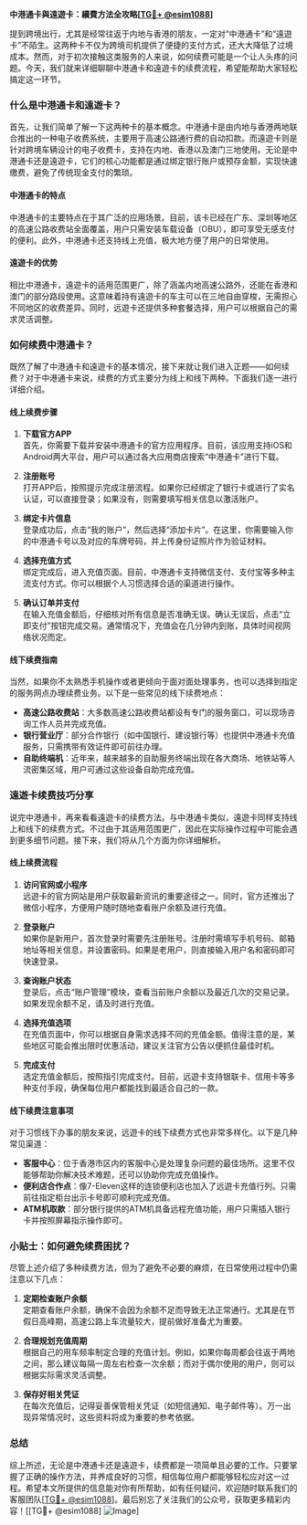 **中港通卡與遠遊卡：續費方法全攻略[[TG💪+ @esim1088](https://t.me/s/esim1088)]**

提到跨境出行，尤其是经常往返于内地与香港的朋友，一定对“中港通卡”和“遠遊卡”不陌生。这两种卡不仅为跨境司机提供了便捷的支付方式，还大大降低了过境成本。然而，对于初次接触这类服务的人来说，如何续费可能是一个让人头疼的问题。今天，我们就来详细聊聊中港通卡和遠遊卡的续费流程，希望能帮助大家轻松搞定这一环节。

### 什么是中港通卡和遠遊卡？

首先，让我们简单了解一下这两种卡的基本概念。中港通卡是由内地与香港两地联合推出的一种电子收费系统，主要用于高速公路通行费的自动扣款。而遠遊卡则是针对跨境车辆设计的电子收费卡，支持在内地、香港以及澳门三地使用。无论是中港通卡还是遠遊卡，它们的核心功能都是通过绑定银行账户或预存金额，实现快速缴费，避免了传统现金支付的繁琐。

#### 中港通卡的特点

中港通卡的主要特点在于其广泛的应用场景。目前，该卡已经在广东、深圳等地区的高速公路收费站全面覆盖，用户只需安装车载设备（OBU），即可享受无感支付的便利。此外，中港通卡还支持线上充值，极大地方便了用户的日常使用。

#### 遠遊卡的优势

相比中港通卡，遠遊卡的适用范围更广，除了涵盖内地高速公路外，还能在香港和澳门的部分路段使用。这意味着持有遠遊卡的车主可以在三地自由穿梭，无需担心不同地区的收费差异。同时，远遊卡还提供多种套餐选择，用户可以根据自己的需求灵活调整。

### 如何续费中港通卡？

既然了解了中港通卡和遠遊卡的基本情况，接下来就让我们进入正题——如何续费？对于中港通卡来说，续费的方式主要分为线上和线下两种。下面我们逐一进行详细介绍。

#### 线上续费步骤

1. **下载官方APP**  
   首先，你需要下载并安装中港通卡的官方应用程序。目前，该应用支持iOS和Android两大平台，用户可以通过各大应用商店搜索“中港通卡”进行下载。

2. **注册账号**  
   打开APP后，按照提示完成注册流程。如果你已经绑定了银行卡或进行了实名认证，可以直接登录；如果没有，则需要填写相关信息以激活账户。

3. **绑定卡片信息**  
   登录成功后，点击“我的账户”，然后选择“添加卡片”。在这里，你需要输入你的中港通卡号以及对应的车牌号码，并上传身份证照片作为验证材料。

4. **选择充值方式**  
   绑定完成后，进入充值页面。目前，中港通卡支持微信支付、支付宝等多种主流支付方式。你可以根据个人习惯选择合适的渠道进行操作。

5. **确认订单并支付**  
   在输入充值金额后，仔细核对所有信息是否准确无误。确认无误后，点击“立即支付”按钮完成交易。通常情况下，充值会在几分钟内到账，具体时间视网络状况而定。

#### 线下续费指南

当然，如果你不太熟悉手机操作或者更倾向于面对面处理事务，也可以选择到指定的服务网点办理续费业务。以下是一些常见的线下续费地点：

- **高速公路收费站**：大多数高速公路收费站都设有专门的服务窗口，可以现场咨询工作人员并完成充值。
- **银行营业厅**：部分合作银行（如中国银行、建设银行等）也提供中港通卡充值服务，只需携带有效证件即可前往办理。
- **自助终端机**：近年来，越来越多的自助服务终端出现在各大商场、地铁站等人流密集区域，用户可通过这些设备自助完成充值。

### 遠遊卡续费技巧分享

说完中港通卡，再来看看遠遊卡的续费方法。与中港通卡类似，遠遊卡同样支持线上和线下的续费方式。不过由于其适用范围更广，因此在实际操作过程中可能会遇到更多细节问题。接下来，我们将从几个方面为你详细解析。

#### 线上续费流程

1. **访问官网或小程序**  
   远遊卡的官方网站是用户获取最新资讯的重要途径之一。同时，官方还推出了微信小程序，方便用户随时随地查看账户余额及进行充值。

2. **登录账户**  
   如果你是新用户，首次登录时需要先注册账号。注册时需填写手机号码、邮箱地址等相关信息，并设置密码。如果是老用户，则直接输入用户名和密码即可快速登录。

3. **查询账户状态**  
   登录后，点击“账户管理”模块，查看当前账户余额以及最近几次的交易记录。如果发现余额不足，请及时进行充值。

4. **选择充值选项**  
   在充值页面中，你可以根据自身需求选择不同的充值金额。值得注意的是，某些地区可能会推出限时优惠活动，建议关注官方公告以便抓住最佳时机。

5. **完成支付**  
   选定充值金额后，按照指引完成支付。目前，远遊卡支持银联卡、信用卡等多种支付手段，确保每位用户都能找到最适合自己的一款。

#### 线下续费注意事项

对于习惯线下办事的朋友来说，远遊卡的线下续费方式也非常多样化。以下是几种常见渠道：

- **客服中心**：位于香港市区内的客服中心是处理复杂问题的最佳场所。这里不仅能够帮助你解决技术难题，还可以协助你完成充值操作。
- **便利店合作点**：像7-Eleven这样的连锁便利店也加入了远遊卡充值行列。只需前往指定柜台出示卡号即可顺利完成充值。
- **ATM机取款**：部分银行提供的ATM机具备远程充值功能，用户只需插入银行卡并按照屏幕指示操作即可。

### 小贴士：如何避免续费困扰？

尽管上述介绍了多种续费方法，但为了避免不必要的麻烦，在日常使用过程中仍需注意以下几点：

1. **定期检查账户余额**  
   定期查看账户余额，确保不会因为余额不足而导致无法正常通行。尤其是在节假日高峰期，高速公路上车流量较大，提前做好准备尤为重要。

2. **合理规划充值周期**  
   根据自己的用车频率制定合理的充值计划。例如，如果你每周都会往返于两地之间，那么建议每隔一周左右检查一次余额；而对于偶尔使用的用户，则可以根据实际需求灵活调整。

3. **保存好相关凭证**  
   在每次充值后，记得妥善保管相关凭证（如短信通知、电子邮件等）。万一出现异常情况时，这些资料将成为重要的参考依据。

### 总结

综上所述，无论是中港通卡还是遠遊卡，续费都是一项简单且必要的工作。只要掌握了正确的操作方法，并养成良好的习惯，相信每位用户都能够轻松应对这一过程。希望本文所提供的信息能对你有所帮助，如有任何疑问，欢迎随时联系我们的客服团队[[TG💪+ @esim1088](https://t.me/s/esim1088)]。最后别忘了关注我们的公众号，获取更多精彩内容！[[TG💪+ @esim1088] ![Image](https://i.postimg.cc/4NQfJmqS/Snipaste-2025-05-13-00-14-12.png)]